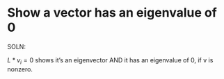 # Show a vector has an eigenvalue of 0

SOLN:

$L * v_i = 0$ shows it’s an eigenvector AND it has an eigenvalue of 0, if v is nonzero.